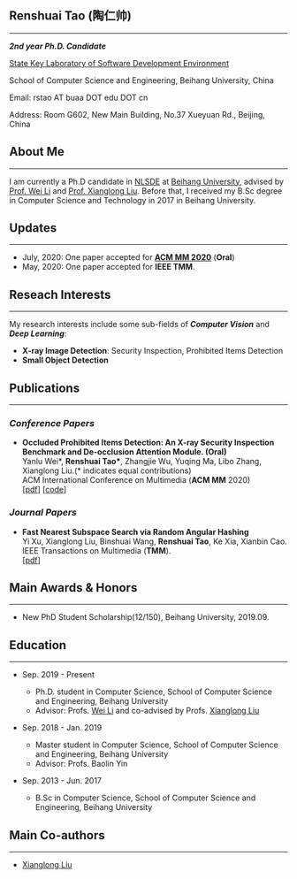 ## Renshuai Tao (陶仁帅)
-----------
***2nd year Ph.D. Candidate***

[State Key Laboratory of Software Development Environment](http://nlsde.buaa.edu.cn)

School of Computer Science and Engineering, Beihang University, China

Email: rstao AT buaa DOT edu DOT cn

Address: Room G602, New Main Building, No.37 Xueyuan Rd., Beijing, China

## About Me
---------------
I am currently a Ph.D candidate in [NLSDE](http://www.nlsde.buaa.edu.cn) at [Beihang University](http://www.buaa.edu.cn), advised by [Prof. Wei Li](http://sites.nlsde.buaa.edu.cn/~liwei/) and [Prof. Xianglong Liu](http://sites.nlsde.buaa.edu.cn/~xlliu/). Before that, I received my B.Sc degree in Computer Science and Technology in 2017 in Beihang University.

## Updates
---------------
+ July, 2020: One paper accepted for [**ACM MM 2020**](https://2020.acmmm.org/) (**Oral**)
+ May, 2020: One paper accepted for **IEEE TMM**.

## Reseach Interests
---------------
My research interests include some sub-fields of ***Computer Vision*** and ***Deep Learning***:
+ **X-ray Image Detection**: Security Inspection, Prohibited Items Detection
+ **Small Object Detection**

## Publications
---------------
### ***Conference Papers***
  
+ **Occluded Prohibited Items Detection: An X-ray Security Inspection Benchmark and De-occlusion Attention Module. (Oral)**
  <br>Yanlu Wei\*, **Renshuai Tao\***, Zhangjie Wu, Yuqing Ma, Libo Zhang, Xianglong Liu.(\* indicates equal contributions)
  <br>ACM International Conference on Multimedia (**ACM MM** 2020)
  <br>\[[pdf](https://arxiv.org/pdf/2004.08656.pdf)\] \[[code](https://github.com/OPIXray-author/OPIXray)\] 
  

### ***Journal Papers***

+ **Fast Nearest Subspace Search via Random Angular Hashing**
  <br>Yi Xu, Xianglong Liu, Binshuai Wang, **Renshuai Tao**, Ke Xia, Xianbin Cao.
  <br>IEEE Transactions on Multimedia (**TMM**).
  <br>\[[pdf](https://ieeexplore.ieee.org/abstract/document/9019840)\]

## Main Awards & Honors
---------------
+ New PhD Student Scholarship(12/150), Beihang University, 2019.09.

## Education
---------------
+ Sep. 2019 - Present
    + Ph.D. student in Computer Science, School of Computer Science and Engineering, Beihang University
    + Advisor: Profs. [Wei Li](http://sites.nlsde.buaa.edu.cn/~liwei/) and co-advised by Profs. [Xianglong Liu](http://sites.nlsde.buaa.edu.cn/~xlliu/)
  
+ Sep. 2018 - Jan. 2019
    + Master student in Computer Science, School of Computer Science and Engineering, Beihang University
    + Advisor: Profs. Baolin Yin
  
+ Sep. 2013 - Jun. 2017
    + B.Sc in Computer Science, School of Computer Science and Engineering, Beihang University
  
## Main Co-authors
---------------
+ [Xianglong Liu](http://sites.nlsde.buaa.edu.cn/~xlliu/)
